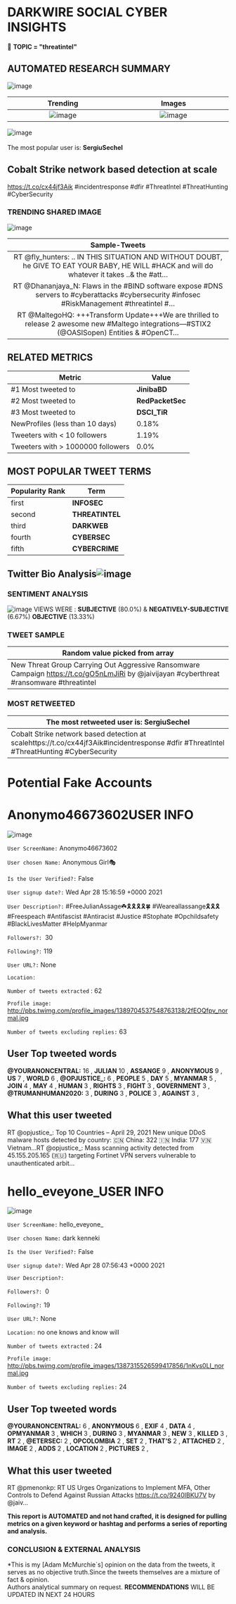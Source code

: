 # DARKWIRE SOCIAL CYBER INSIGHTS 
&#x1F34E; **TOPIC = "threatintel"**

## AUTOMATED RESEARCH SUMMARY
  ![image](darkLogo.png)   

|  Trending  |   Images | 
:-------------------------:|:-------------------------:
|  ![image](assets/threatintel/imageFile1.jpg)     <img width=200/> | ![image](assets/threatintel/imageFile2.jpg) <img width=200/> |   
 
 
![image](assets/threatintel/TWEETS.png)
<br></br>
The most popular user is: **SergiuSechel**  
 

## Cobalt Strike network based detection at scale
https://t.co/cx44jf3Aik
#incidentresponse #dfir #ThreatIntel #ThreatHunting #CyberSecurity 

  




### TRENDING SHARED IMAGE

![image](assets/threatintel/twitterPostedImage.png)



|                **Sample-Tweets**        |
| :-------------: |
| RT @fly_hunters: .. IN THIS SITUATION AND WITHOUT DOUBT, he GIVE TO EAT YOUR BABY, HE WILL #HACK and will do whatever it takes ..&amp; the #att… |
| RT @Dhananjaya_N: Flaws in the #BIND software expose #DNS servers to #cyberattacks #cybersecurity #infosec #RiskManagement #threatintel #… |
| RT @MaltegoHQ: +++Transform Update+++We are thrilled to release 2 awesome new #Maltego integrations—#STIX2 (@OASISopen) Entities &amp; #OpenCT… |

## RELATED METRICS<br>
| Metric | Value |
| ------------- | ------------- |
| #1 Most tweeted to  | **JinibaBD** |
| #2 Most tweeted to  | **RedPacketSec** |
| #3 Most tweeted to  | **DSCI_TiR** |
| NewProfiles (less than 10 days) | 0.18%  |
| Tweeters with < 10 followers  | 1.19%|
| Tweeters with > 1000000 followers  | 0.0%  |



## MOST POPULAR TWEET TERMS 


| Popularity Rank  | Term |
| ------------- | ------------- |
| first  | **INFOSEC**  |
| second  | **THREATINTEL**  |
| third  | **DARKWEB** |
| fourth  | **CYBERSEC**  |
| fifth  | **CYBERCRIME**  |


## Twitter Bio Analysis![image](assets/threatintel/BIO.png)
### SENTIMENT ANALYSIS
![image](assets/threatintel/sentiment.png)
VIEWS WERE : **SUBJECTIVE**  (80.0%) & **NEGATIVELY-SUBJECTIVE** (6.67%) **OBJECTIVE** (13.33%)

### TWEET SAMPLE 
| Random value picked from array |
| ------------- |
|New Threat Group Carrying Out Aggressive Ransomware Campaign https://t.co/gO5nLmJiRi by @jaivijayan #cyberthreat #ransomware #threatintel |

### MOST RETWEETED 

| The most retweeted user is: **SergiuSechel**  |
| ------------- |
| Cobalt Strike network based detection at scalehttps://t.co/cx44jf3Aik#incidentresponse #dfir #ThreatIntel #ThreatHunting #CyberSecurity |

# Potential Fake Accounts
 
# Anonymo46673602USER INFO
![image](http://pbs.twimg.com/profile_images/1389704537548763138/2fEOQfpv_normal.jpg)
 
`User ScreenName:` Anonymo46673602 
 
`User chosen Name:` Anonymous Girl🎭 
 
`Is the User Verified?:` False 
 
`User signup date?:` Wed Apr 28 15:16:59 +0000 2021 
 
`User Description?:` #FreeJulianAssage☘️🎗️🎗️🎗️🎗️🍀 #Weareallassange🎗️🎗️🎗️#Freespeach #Antifascist #Antiracist #Justice #Stophate #Opchildsafety #BlackLivesMatter #HelpMyanmar 
 
`Followers?: `30 
 
`Following?:` 119 
 
`User URL?:` None 
 
`Location:`  
 
`Number of tweets extracted`  : 62 
 
`Profile image:` http://pbs.twimg.com/profile_images/1389704537548763138/2fEOQfpv_normal.jpg 
 
`Number of tweets excluding replies:` 63 
 

 

 
## User Top tweeted words 
 
**@YOURANONCENTRAL:** 16 , **JULIAN** 10 , **ASSANGE** 9 , **ANONYMOUS** 9 , **US** 7 , **WORLD** 6 , **@OPJUSTICE_:** 6 , **PEOPLE** 5 , **DAY** 5 , **MYANMAR** 5 , **JOIN** 4 , **MAY** 4 , **HUMAN** 3 , **RIGHTS** 3 , **FIGHT** 3 , **GOVERNMENT** 3 , **@TRUMANHUMAN2020:** 3 , **DURING** 3 , **POLICE** 3 , **AGAINST** 3 , 
 
## What this user tweeted
 
RT @opjustice_: Top 10 Countries – April 29, 2021
New unique DDoS malware hosts detected by country:
🇨🇳 China: 322
🇮🇳 India: 177
🇻🇳 Vietnam…RT @opjustice_: Mass scanning activity detected from 45.155.205.165 (🇷🇺) targeting Fortinet VPN servers vulnerable to unauthenticated arbit…
 
# hello_eveyone_USER INFO
![image](http://pbs.twimg.com/profile_images/1387315526599417856/1nKvs0LI_normal.jpg)
 
`User ScreenName:` hello_eveyone_ 
 
`User chosen Name:` dark kenneki 
 
`Is the User Verified?:` False 
 
`User signup date?:` Wed Apr 28 07:56:43 +0000 2021 
 
`User Description?:`  
 
`Followers?: `0 
 
`Following?:` 19 
 
`User URL?:` None 
 
`Location:` no one knows and know will 
 
`Number of tweets extracted`  : 24 
 
`Profile image:` http://pbs.twimg.com/profile_images/1387315526599417856/1nKvs0LI_normal.jpg 
 
`Number of tweets excluding replies:` 24 
 

 

 
## User Top tweeted words 
 
**@YOURANONCENTRAL:** 6 , **ANONYMOUS** 6 , **EXIF** 4 , **DATA** 4 , **OPMYANMAR** 3 , **WHICH** 3 , **DURING** 3 , **MYANMAR** 3 , **NEW** 3 , **KILLED** 3 , **RT** 2 , **@ETERSEC:** 2 , **OPCOLOMBIA** 2 , **SET** 2 , **THAT’S** 2 , **ATTACHED** 2 , **IMAGE** 2 , **ADDS** 2 , **LOCATION** 2 , **PICTURES** 2 , 
 
## What this user tweeted
 
RT @pmenonkp: RT US Urges Organizations to Implement MFA, Other Controls to Defend Against Russian Attacks https://t.co/9240IBKU7V by @jaiv…
 

<b> This report is AUTOMATED and not hand crafted, it is designed for pulling metrics on a given keyword or hashtag and performs a series of reporting and analysis.</b>  
### CONCLUSION & EXTERNAL ANALYSIS

*This is my [Adam McMurchie`s] opinion on the data from the tweets, it serves as no objective truth.Since the tweets themselves are a mixture of fact & opinion.<br>
Authors analytical summary on request.
**RECOMMENDATIONS** WILL BE UPDATED IN NEXT  24 HOURS <br>